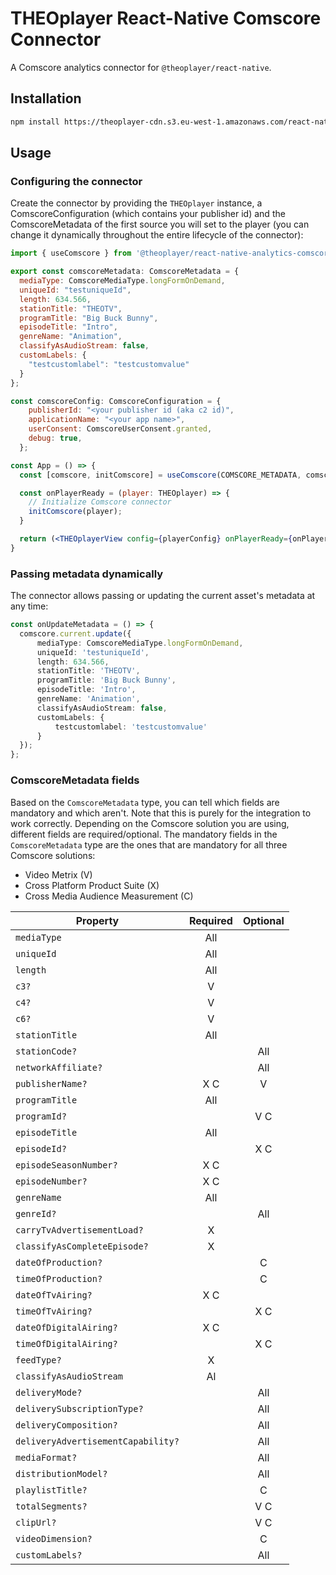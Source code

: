 # THEOplayer React-Native Comscore Connector

A Comscore analytics connector for `@theoplayer/react-native`.

## Installation

```sh
npm install https://theoplayer-cdn.s3.eu-west-1.amazonaws.com/react-native-theoplayer/theoplayer-react-native-analytics-comscore-0.1.0.tgz
```

[//]: # 'npm install @theoplayer/react-native-analytics-comscore'

## Usage

### Configuring the connector

Create the connector by providing the `THEOplayer` instance, a ComscoreConfiguration (which contains your publisher id) and the ComscoreMetadata of the first source you will set to the player (you can change it dynamically throughout the entire lifecycle of the connector):

```jsx
import { useComscore } from '@theoplayer/react-native-analytics-comscore';

export const comscoreMetadata: ComscoreMetadata = {
  mediaType: ComscoreMediaType.longFormOnDemand,
  uniqueId: "testuniqueId",
  length: 634.566,
  stationTitle: "THEOTV",
  programTitle: "Big Buck Bunny",
  episodeTitle: "Intro",
  genreName: "Animation",
  classifyAsAudioStream: false,
  customLabels: {
    "testcustomlabel": "testcustomvalue"
  }
};

const comscoreConfig: ComscoreConfiguration = {
    publisherId: "<your publisher id (aka c2 id)",
    applicationName: "<your app name>",
    userConsent: ComscoreUserConsent.granted,
    debug: true,
  };

const App = () => {
  const [comscore, initComscore] = useComscore(COMSCORE_METADATA, comscoreConfig);

  const onPlayerReady = (player: THEOplayer) => {
    // Initialize Comscore connector
    initComscore(player);
  }

  return (<THEOplayerView config={playerConfig} onPlayerReady={onPlayerReady}/>);
}
```

### Passing metadata dynamically

The connector allows passing or updating the current asset's metadata at any time:

```typescript
const onUpdateMetadata = () => {
  comscore.current.update({
      mediaType: ComscoreMediaType.longFormOnDemand,
      uniqueId: 'testuniqueId',
      length: 634.566,
      stationTitle: 'THEOTV',
      programTitle: 'Big Buck Bunny',
      episodeTitle: 'Intro',
      genreName: 'Animation',
      classifyAsAudioStream: false,
      customLabels: {
          testcustomlabel: 'testcustomvalue'
      }
  });
};
```

### ComscoreMetadata fields

Based on the `ComscoreMetadata` type, you can tell which fields are mandatory and which aren't. Note that this is purely for the integration to work correctly. Depending on the Comscore solution you are using, different fields are required/optional. The mandatory fields in the `ComscoreMetadata` type are the ones that are mandatory for all three Comscore solutions:

-   Video Metrix (V)
-   Cross Platform Product Suite (X)
-   Cross Media Audience Measurement (C)

| Property                           | Required | Optional |
| ---------------------------------- | :------: | :------: |
| `mediaType`                        |   All    |          |
| `uniqueId`                         |   All    |          |
| `length`                           |   All    |          |
| `c3?`                              |    V     |          |
| `c4?`                              |    V     |          |
| `c6?`                              |    V     |          |
| `stationTitle`                     |   All    |          |
| `stationCode?`                     |          |   All    |
| `networkAffiliate?`                |          |   All    |
| `publisherName?`                   |   X C    |    V     |
| `programTitle`                     |   All    |          |
| `programId?`                       |          |   V C    |
| `episodeTitle`                     |   All    |          |
| `episodeId?`                       |          |   X C    |
| `episodeSeasonNumber?`             |   X C    |          |
| `episodeNumber?`                   |   X C    |          |
| `genreName`                        |   All    |          |
| `genreId?`                         |          |   All    |
| `carryTvAdvertisementLoad?`        |    X     |          |
| `classifyAsCompleteEpisode?`       |    X     |          |
| `dateOfProduction?`                |          |    C     |
| `timeOfProduction?`                |          |    C     |
| `dateOfTvAiring?`                  |   X C    |          |
| `timeOfTvAiring?`                  |          |   X C    |
| `dateOfDigitalAiring?`             |   X C    |          |
| `timeOfDigitalAiring?`             |          |   X C    |
| `feedType?`                        |    X     |          |
| `classifyAsAudioStream`            |    Al    |          |
| `deliveryMode?`                    |          |   All    |
| `deliverySubscriptionType?`        |          |   All    |
| `deliveryComposition?`             |          |   All    |
| `deliveryAdvertisementCapability?` |          |   All    |
| `mediaFormat?`                     |          |   All    |
| `distributionModel?`               |          |   All    |
| `playlistTitle?`                   |          |    C     |
| `totalSegments?`                   |          |   V C    |
| `clipUrl?`                         |          |   V C    |
| `videoDimension?`                  |          |    C     |
| `customLabels?`                    |          |   All    |
